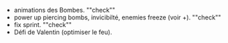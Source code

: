 * animations des Bombes. ""check""
* power up piercing bombs, invicibilté, enemies freeze (voir +). ""check""
* fix sprint. ""check""
* Défi de Valentin (optimiser le feu).
